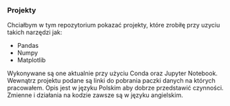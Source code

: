 ### Projekty
Chciałbym w tym repozytorium pokazać projekty, które zrobiłę przy uzyciu takich narzędzi jak: 
* Pandas
* Numpy
* Matplotlib

 Wykonywane są one aktualnie przy użyciu Conda oraz Jupyter Notebook.
 Wewnątrz projektu podane są linki do pobrania paczki danych na których pracowałem.
 Opis jest w języku Polskim aby dobrze przedstawić czynności. Zmienne i działania na kodzie zawsze są w języku angielskim.
